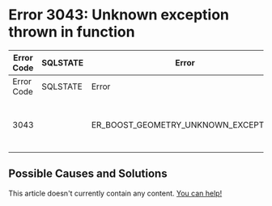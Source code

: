 
# Error 3043: Unknown exception thrown in function


| Error Code | SQLSTATE | Error | Description |
| --- | --- | --- | --- |
| Error Code | SQLSTATE | Error | Description |
| 3043 |  | ER_BOOST_GEOMETRY_UNKNOWN_EXCEPTION | Unknown exception thrown in function %s. |




## Possible Causes and Solutions


This article doesn't currently contain any content. [You can help!](/kb/en/writing-and-editing-knowledge-base-articles/)

